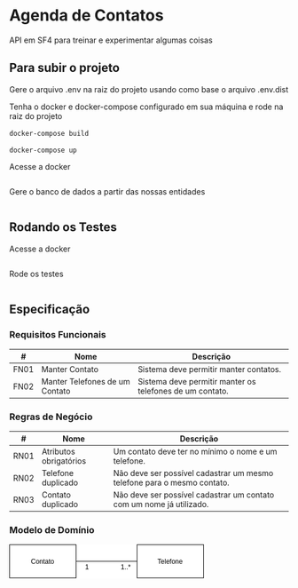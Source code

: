# Agenda de Contatos

API em SF4 para treinar e experimentar algumas coisas

## Para subir o projeto

Gere o arquivo .env na raiz do projeto usando como base o arquivo .env.dist

Tenha o docker e docker-compose configurado em sua máquina e rode na raiz do projeto
```
docker-compose build
```

```
docker-compose up
```

Acesse a docker
```

```

Gere o banco de dados a partir das nossas entidades
```

```

## Rodando os Testes

Acesse a docker
```

```

Rode os testes
```

```

## Especificação

### Requisitos Funcionais

|  #  |  Nome  |  Descrição  |
|---|---|---|
|  FN01  |  Manter Contato  |  Sistema deve permitir manter contatos.  |
|  FN02  |  Manter Telefones de um Contato  |  Sistema deve permitir manter os telefones de um contato.  |

### Regras de Negócio

|  #  |  Nome  |  Descrição  |
|---|---|---|
|  RN01  |  Atributos obrigatórios  |  Um contato deve ter no mínimo o nome e um telefone.  |
|  RN02  |  Telefone duplicado  |   Não deve ser possível cadastrar um mesmo telefone para o mesmo contato.  |
|  RN03  |  Contato duplicado  |   Não deve ser possível cadastrar um contato com um nome já utilizado.  |

### Modelo de Domínio

![Modelo de Domínio](resources/agenda-contatos.png)